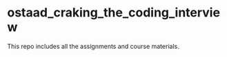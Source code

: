 # ostaad_craking_the_coding_interview
This repo includes all the assignments and course materials. 
